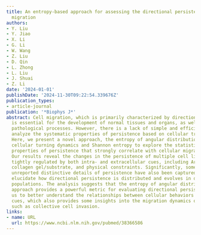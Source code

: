 ```yaml
---
title: An entropy-based approach for assessing the directional persistence of cell
  migration
authors:
- Y. Liu
- Y. Jiao
- X. Li
- G. Li
- W. Wang
- Z. Liu
- D. Qin
- L. Zhong
- L. Liu
- J. Shuai
- Z. Li
date: '2024-01-01'
publishDate: '2024-11-30T09:22:54.339676Z'
publication_types:
- article-journal
publication: '*Biophys J*'
abstract: Cell migration, which is primarily characterized by directional persistence,
  is essential for the development of normal tissues and organs, as well as for numerous
  pathological processes. However, there is a lack of simple and efficient tools to
  analyze the systematic properties of persistence based on cellular trajectory data.
  Here, we present a novel approach, the entropy of angular distribution , which combines
  cellular turning dynamics and Shannon entropy to explore the statistical and time-varying
  properties of persistence that strongly correlate with cellular migration modes.
  Our results reveal the changes in the persistence of multiple cell lines that are
  tightly regulated by both intra- and extracellular cues, including Arpin protein,
  collagen gel/substrate, and physical constraints. Significantly, some previously
  unreported distinctive details of persistence have also been captured, helping to
  elucidate how directional persistence is distributed and evolves in different cell
  populations. The analysis suggests that the entropy of angular distribution-based
  approach provides a powerful metric for evaluating directional persistence and enables
  us to better understand the relationships between cellular behaviors and multiscale
  cues, which also provides some insights into the migration dynamics of cell populations,
  such as collective cell invasion.
links:
- name: URL
  url: https://www.ncbi.nlm.nih.gov/pubmed/38366586
---
```

